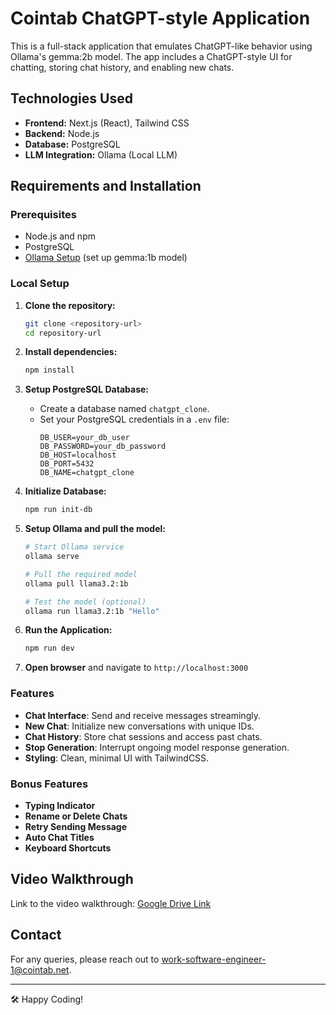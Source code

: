 # Cointab ChatGPT-style Application

This is a full-stack application that emulates ChatGPT-like behavior using Ollama's gemma:2b model. The app includes a ChatGPT-style UI for chatting, storing chat history, and enabling new chats.

## Technologies Used

- **Frontend:** Next.js (React), Tailwind CSS
- **Backend:** Node.js
- **Database:** PostgreSQL
- **LLM Integration:** Ollama (Local LLM)

## Requirements and Installation

### Prerequisites

- Node.js and npm
- PostgreSQL
- [Ollama Setup](https://ollama.com/download) (set up gemma:1b model)

### Local Setup

1. **Clone the repository:**
   ```bash
   git clone <repository-url>
   cd repository-url
   ```

2. **Install dependencies:**
   ```bash
   npm install
   ```

3. **Setup PostgreSQL Database:**
   - Create a database named `chatgpt_clone`.
   - Set your PostgreSQL credentials in a `.env` file:
     ```env
     DB_USER=your_db_user
     DB_PASSWORD=your_db_password
     DB_HOST=localhost
     DB_PORT=5432
     DB_NAME=chatgpt_clone
     ```

4. **Initialize Database:**
   ```bash
   npm run init-db
   ```

5. **Setup Ollama and pull the model:**
   ```bash
   # Start Ollama service
   ollama serve
   
   # Pull the required model
   ollama pull llama3.2:1b
   
   # Test the model (optional)
   ollama run llama3.2:1b "Hello"
   ```

6. **Run the Application:**
   ```bash
   npm run dev
   ```

7. **Open browser** and navigate to `http://localhost:3000`

### Features

- **Chat Interface**: Send and receive messages streamingly.
- **New Chat**: Initialize new conversations with unique IDs.
- **Chat History**: Store chat sessions and access past chats.
- **Stop Generation**: Interrupt ongoing model response generation.
- **Styling**: Clean, minimal UI with TailwindCSS.

### Bonus Features

- **Typing Indicator**
- **Rename or Delete Chats**
- **Retry Sending Message**
- **Auto Chat Titles**
- **Keyboard Shortcuts**

## Video Walkthrough

Link to the video walkthrough: [Google Drive Link](#)

## Contact

For any queries, please reach out to [work-software-engineer-1@cointab.net](mailto:work-software-engineer-1@cointab.net).

---

🛠️ Happy Coding!
